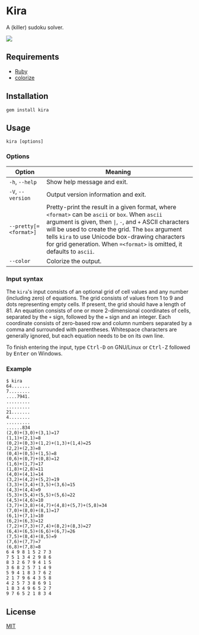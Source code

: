 # Kira

A (killer) sudoku solver.

![](https://user-images.githubusercontent.com/33803413/108632939-b8790f00-7471-11eb-8e90-029ca1aadcb5.png)

## Requirements

* [Ruby](https://www.ruby-lang.org/en/)
* [colorize](https://github.com/fazibear/colorize)

## Installation

```
gem install kira
```

## Usage

```
kira [options]
```

### Options

Option | Meaning
--- | ---
`-h`, `--help` | Show help message and exit.
`-V`, `--version` | Output version information and exit.
`--pretty[=<format>]` | Pretty-print the result in a given format, where `<format>` can be `ascii` or `box`. When `ascii` argument is given, then `\|`, `-`, and `+` ASCII characters will be used to create the grid. The `box` argument tells `kira` to use Unicode box-drawing characters for grid generation. When `=<format>` is omitted, it defaults to `ascii`.
`--color` | Colorize the output.

### Input syntax

The `kira`'s input consists of an optional grid of cell values and any number
(including zero) of equations. The grid consists of values from 1 to 9 and dots
representing empty cells. If present, the grid should have a length of 81.
An equation consists of one or more 2-dimensional coordinates of cells,
separated by the `+` sign, followed by the `=` sign and an integer. Each
coordinate consists of zero-based row and column numbers separated by a comma
and surrounded with parentheses. Whitespace characters are generally ignored,
but each equation needs to be on its own line.

To finish entering the input, type <kbd>Ctrl-D</kbd> on GNU/Linux or
<kbd>Ctrl-Z</kbd> followed by <kbd>Enter</kbd> on Windows.

### Example

```
$ kira
64.......
7........
....7941.
.........
.........
21.......
4........
.........
......834
(2,0)+(3,0)+(3,1)=17
(1,1)+(2,1)=8
(0,2)+(0,3)+(1,2)+(1,3)+(1,4)=25
(2,2)+(2,3)=8
(0,4)+(0,5)+(1,5)=8
(0,6)+(0,7)+(0,8)=12
(1,6)+(1,7)=17
(1,8)+(2,8)=11
(4,0)+(4,1)=14
(3,2)+(4,2)+(5,2)=19
(3,3)+(3,4)+(3,5)+(3,6)=15
(4,3)+(4,4)=9
(5,3)+(5,4)+(5,5)+(5,6)=22
(4,5)+(4,6)=10
(3,7)+(3,8)+(4,7)+(4,8)+(5,7)+(5,8)=34
(7,0)+(8,0)+(8,1)=17
(6,1)+(7,1)=10
(6,2)+(6,3)=12
(7,2)+(7,3)+(7,4)+(8,2)+(8,3)=27
(6,4)+(6,5)+(6,6)+(6,7)=26
(7,5)+(8,4)+(8,5)=9
(7,6)+(7,7)=7
(6,8)+(7,8)=8
6 4 9 8 1 5 2 7 3 
7 5 1 3 4 2 9 8 6 
8 3 2 6 7 9 4 1 5 
3 6 8 2 5 7 1 4 9 
5 9 4 1 8 3 7 6 2 
2 1 7 9 6 4 3 5 8 
4 2 5 7 3 8 6 9 1 
1 8 3 4 9 6 5 2 7 
9 7 6 5 2 1 8 3 4
```

## License

[MIT](https://github.com/wadiim/kira/blob/master/LICENSE)
